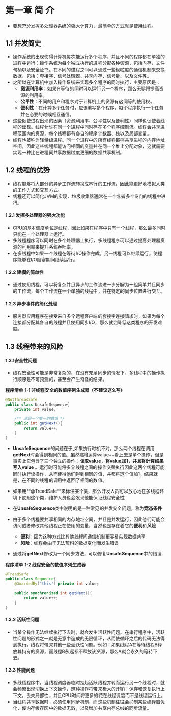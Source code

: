 # 第一章 简 介

* 要想充分发挥多处理器系统的强大计算力，最简单的方式就是使用线程。

## 1.1 并发简史

* 操作系统的出现使得计算机每次能运行多个程序，并且不同的程序都在单独的进程中运行：操作系统为每个独立执行的进程分配各种资源，包括内存，文件句柄以及安全证书。在不同的进程之间可以通过一些粗粒度的通信机制来交换数据，包括：套接字、信号处理器、共享内存、信号量、以及文件等。
* 之所以在计算机中加入操作系统来实现多个程序的同时执行，主要原因是：
  - **资源利用率**：如果在等待的同时可以运行另一个程序，那么无疑将提高资源的利用率。
  - **公平性**：不同的用户和程序对于计算机上的资源有这同等的使用权。
  - **便利性**：在计算多个任务时，应该编写多个程序，每个程序执行一个任务并在必要的时候相互通信。
* 这些促使进程出现的因素（资源利用率、公平性以及便利性）同样也促使着线程的出现。线程允许在同一个进程中同时存在多个程序控制流。线程会共享进程范围内的资源，每个线程都有各自的程序计数器、栈以及局部变量。
* 线程也被称为轻量级进程。同一个进程中的所有线程都将共享进程的内存地址空间，因此这些线程都能访问相同的变量并在同一个堆上分配对象，这就需要实现一种比在进程间共享数据粒度更细的数据共享机制。

## 1.2 线程的优势

- 线程能够将大部分的异步工作流转换成串行的工作流，因此能更好地模拟人类的工作方式和交互方式。
- 线程还可以简化JVM的实现，垃圾收集器通常在一个或者多个专门的线程中进行。

#### 1.2.1 发挥多处理器的强大功能

* CPU的基本调度单位是线程，因此如果在程序中只有一个线程，那么最多同时只能在一个处理器上运行。
* 多线程程序可以同时在多个处理器上执行，多线程程序可以通过提高处理器资源的利用率来提升系统吞吐率。
* 在多线程中如果一个线程在等待I/O操作完成，另一线程可以继续运行，使程序能够在I/O阻塞期间继续运行。

#### 1.2.2 建模的简单性
* 通过使用线程，可以将复杂并且异步的工作流进一步分解为一组简单并且同步的工作流，每个工作流在一个单独的线程中，并在特定的同步位置进行交互。

#### 1.2.3 异步事件的简化处理

* 服务器应用程序在接受来自多个远程客户端的套接字连接请求时，如果为每个连接都分配其各自的线程并且使用同步I/O，那么就会降低这类程序的开发难度。

## 1.3 线程带来的风险

#### 1.3.1安全性问题

* 线程安全性可能是非常复杂的，在没有充足同步的情况下，多线程中的操作执行顺序是不可预测的，甚至会产生奇怪的结果。

**程序清单 1-1 非线程安全的数值序列生成器（不建议这么写）**

```java
@NotThreadSafe
public class UnsafeSequence{
    private int value;
    
    /** 返回一个唯一的数值 */
    public int getNext(){
        return value++;
    }
}
```

* **UnsafeSequence**的问题在于,如果执行时机不对，那么两个线程在调用**getNext**时会得到相同的值。虽然递增运算value++看上去是单个操作，但是事实上它包含了三个独立的操作：**读取value，将value加1，并且将计算结果写入value** 。运行时可能将多个线程之间的操作交替执行因此这两个线程可能同时执行读操作，从而使得他们得到相同的值，并都将这个值加1。结果就是，在不同的线程的调用中返回了相同的数值。
* 如果用**@TreadSafe**来标注某个类，那么开发人员可以放心地在多线程环境下使用这个类，维护人员也会发现他能保证线程安全性
* 在**UnsafeSequence**类中说明的是一种常见的并发安全问题，称为**竞态条件**
* 由于多个线程要共享相同的内存地址空间，并且是并发运行，因此他们可能会访问或者修改其他线程正在使用的变量，当然也是存在着它的**便利**和**风险**
  - **便利**：因为这种方式比其他线程间通信机制更容易实现数据共享
  - **风险**：线程会由于无法预料的数据变化而发生错误

* 通过将**getNext**修改为一个同步方法，可以修复**UnsafeSequence**中的错误

**程序清单 1-2 线程安全的数值序列生成器**

```java
@TreadSafe
public class Sequence{
    @GuardedBy("this") private int value;
    
    public synchronized int getNext(){
        return value++;
    }
}
```

#### 1.3.2 活跃性问题

* 当某个操作无法继续执行下去时，就会发生活跃性问题。在串行程序中，活跃性问题的形式之一就是无意中造成的无限循环，从而使循环之后的代码无法得到执行。线程将带来其他一些活跃性问题。例如：如果线程A在等待线程B释放其持有的资源，而线程B永远都不释放该资源，那么A就会永久的等待下去。

#### 1.3.3 性能问题

* 多线程程序中，当线程调度器临时挂起活跃线程并转而运行另一个线程时，就会频繁出现切换上下文操作，这种操作将带来极大的开销：保存和恢复执行上下文，丢失局部性，并且CPU时间将更多的花在线程调度而不是线程运行上。
* 当线程共享数据时，必须使用同步机制，而这些机制往往会抑制某些编译器优化，使内存缓存区中的数据无效，以及增加共享内存总线的同步流量。





